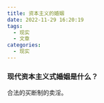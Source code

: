 ```yaml
---
title: 资本主义的婚姻
date: 2022-11-29 16:20:19
tags:
  - 现实
  - 文章
categories:
  - 现实
---
```

### 现代资本主义式婚姻是什么？
合法的买断制的卖淫。